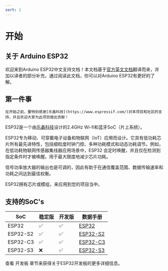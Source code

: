 ```yaml
---
sort: 1
---
```


# 开始

## 关于 Arduino ESP32

欢迎来到Arduino ESP32中文支持文档！本文档基于[官方英文文档](https://docs.espressif.com/projects/arduino-esp32/en/latest/index.html)翻译而来，并加以译者的部分补充，通过阅读此文档，你可以对Arduino ESP32有更好的了解。

## 第一件事

```note
在开始之前，要特别感谢[乐鑫科技](https://www.espressif.com/)对本项目和社区的支持，并且欢迎大家为此项目做出贡献！
```

ESP32是一个由[乐鑫科技](https://www.espressif.com/)设计的2.4GHz Wi-fi和蓝牙SoC（片上系统）。

ESP32专为移动、可穿戴电子设备和物联网（IoT）应用而设计。它具有低功耗芯片所有最先进特性，包括细粒度时钟门控、多种功耗模式和动态功耗调节。例如，在低功耗物联网传感器集线器应用场景中，ESP32 会定时唤醒，并且仅在检测到指定条件时才被唤醒。用于最大限度地减少芯片功耗。

信号功率放大器的输出也是可调的，因此有助于在通信覆盖范围、数据传输速率和功耗之间达到最佳权衡。

ESP32拥有芯片或模组，来应用到您的项目当中。

## 支持的SoC's

| SoC      | 稳定版    | 开发版 | 数据手册 |
| -------  | --------  | --------  | --------  |
| ESP32    | ✅     | ✅    | [ESP32](https://www.espressif.com.cn/sites/default/files/documentation/esp32_datasheet_cn.pdf) |
| ESP32-S2 | ✅ | ✅ | [ESP32-S2](https://www.espressif.com.cn/sites/default/files/documentation/esp32-s2_datasheet_cn.pdf) |
| ESP32-C3 | ✅ | ✅ | [ESP32-C3](https://www.espressif.com.cn/sites/default/files/documentation/esp32-c3_datasheet_cn.pdf) |
| ESP32-S3 | ❌ | ✅ | [ESP32-S3](https://www.espressif.com.cn/sites/default/files/documentation/esp32-s3_datasheet_cn.pdf) |

查看 开发板 章节来获得关于ESP32开发板的更多详细信息。
